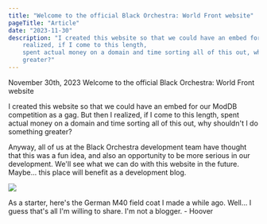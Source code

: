```yaml
---
title: "Welcome to the official Black Orchestra: World Front website"
pageTitle: "Article"
date: "2023-11-30"
description: "I created this website so that we could have an embed for our ModDB competition as a gag. But then I
    realized, if I come to this length,
    spent actual money on a domain and time sorting all of this out, why shouldn't I do something
    greater?"
---
```


<h> November 30th, 2023 </h>
<h> Welcome to the official Black Orchestra: World Front website </h>
<p> I created this website so that we could have an embed for our ModDB competition as a gag. But then I
    realized, if I come to this length,
    spent actual money on a domain and time sorting all of this out, why shouldn't I do something
    greater? </p>
<p> Anyway, all of us at the Black Orchestra development team have thought that this was a fun idea, and
    also an opportunity to be more serious in our development.
    We'll see what we can do with this website in the future. Maybe... this place will benefit as a
    development blog. </p>
<img src="https://files.catbox.moe/turr6a.PNG">
<p> As a starter, here's the German M40 field coat I made a while ago. Well... I guess that's all I'm
    willing to share. I'm not a blogger. - Hoover </p>